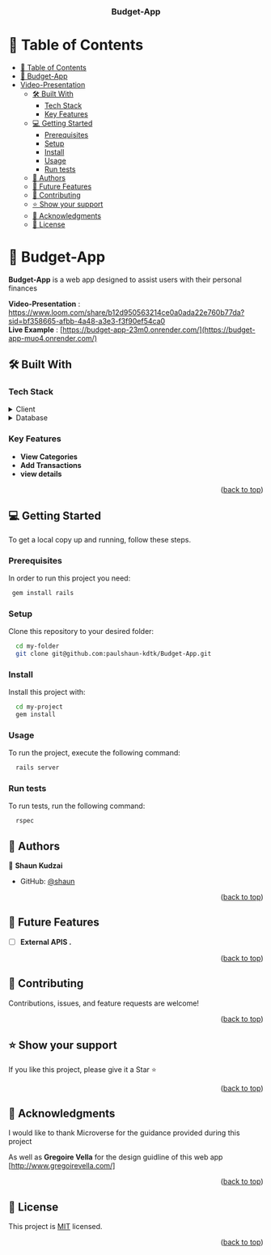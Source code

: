 <a name="readme-top"></a>

<div align="center">
  <br/>
  <h3><b>Budget-App</b></h3>

</div>

# 📗 Table of Contents

- [📗 Table of Contents](#-table-of-contents)
- [📖 Budget-App ](#Budget-App)
- [Video-Presentation](#Live-Presentaton)
  - [🛠 Built With ](#-built-with-)
    - [Tech Stack ](#tech-stack-)
    - [Key Features ](#key-features-)
  - [💻 Getting Started ](#-getting-started-)
    - [Prerequisites](#prerequisites)
    - [Setup](#setup)
    - [Install](#install)
    - [Usage](#usage)
    - [Run tests](#run-tests)
  - [👥 Authors ](#-authors-)
  - [🔭 Future Features ](#-future-features-)
  - [🤝 Contributing ](#-contributing-)
  - [⭐️ Show your support ](#️-show-your-support-)
  - [🙏 Acknowledgments ](#-acknowledgments-)
  - [📝 License ](#-license-)

# 📖 Budget-App <a name="about-project"></a>

**Budget-App** is a web app designed to assist users with their personal finances

**Video-Presentation** : https://www.loom.com/share/b12d950563214ce0a0ada22e760b77da?sid=bf358665-afbb-4a48-a3e3-f3f90ef54ca0 <br />
**Live Example** : [https://budget-app-23m0.onrender.com/](https://budget-app-muo4.onrender.com/)
## 🛠 Built With <a name="built-with"></a>

### Tech Stack <a name="tech-stack"></a>

<details>
  <summary>Client</summary>
  <ul>
    <li><a href="https://guides.rubyonrails.org/">Ruby on Rails</a></li>
  </ul>
</details>

<details>
<summary>Database</summary>
  <ul>
    <li><a href="https://www.postgresql.org/">PostgreSQL</a></li>
  </ul>
</details>

### Key Features <a name="key-features"></a>

- **View Categories**
- **Add Transactions**
- **view details**

<p align="right">(<a href="#readme-top">back to top</a>)</p>

## 💻 Getting Started <a name="getting-started"></a>

To get a local copy up and running, follow these steps.

### Prerequisites

In order to run this project you need:

```sh
 gem install rails
```

### Setup

Clone this repository to your desired folder:

```sh
  cd my-folder
  git clone git@github.com:paulshaun-kdtk/Budget-App.git
```

### Install

Install this project with:

```sh
  cd my-project
  gem install
```

### Usage

To run the project, execute the following command:

```sh
  rails server
```

### Run tests

To run tests, run the following command:

```sh
  rspec
```

## 👥 Authors <a name="authors"></a>

👤 **Shaun Kudzai**

- GitHub: [@shaun](https://github.com/paulshaun-kdtk)

<p align="right">(<a href="#readme-top">back to top</a>)</p>

## 🔭 Future Features <a name="future-features"></a>

- [ ] **External APIS .**

<p align="right">(<a href="#readme-top">back to top</a>)</p>

## 🤝 Contributing <a name="contributing"></a>

Contributions, issues, and feature requests are welcome!

<p align="right">(<a href="#readme-top">back to top</a>)</p>

## ⭐️ Show your support <a name="support"></a>

If you like this project, please give it a Star ⭐️

<p align="right">(<a href="#readme-top">back to top</a>)</p>

## 🙏 Acknowledgments <a name="acknowledgements"></a>

I would like to thank Microverse for the guidance provided during this project

As well as **Gregoire Vella** for the design guidline of this web app [http://www.gregoirevella.com/]

<p align="right">(<a href="#readme-top">back to top</a>)</p>

## 📝 License <a name="license"></a>

This project is [MIT](./MIT.md) licensed.

<p align="right">(<a href="#readme-top">back to top</a>)</p>
